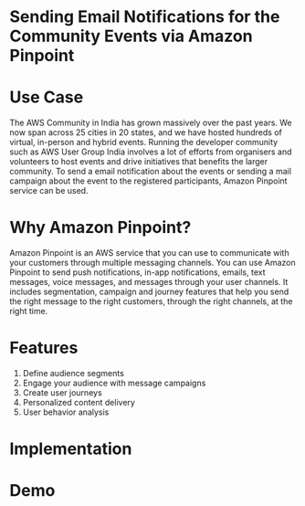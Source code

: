 # Sending Email Notifications for the Community Events via Amazon Pinpoint

# Use Case

The AWS Community in India has grown massively over the past years. We now span across 25 cities in 20 states, and we have hosted hundreds of virtual, in-person and hybrid events. Running the developer community such as AWS User Group India involves a lot of efforts from organisers and volunteers to host events and drive initiatives that benefits the larger community. To send a email notification about the events or sending a mail campaign about the event to the registered participants, Amazon Pinpoint service can be used. 

# Why Amazon Pinpoint?

Amazon Pinpoint is an AWS service that you can use to communicate with your customers through multiple messaging channels. You can use Amazon Pinpoint to send push notifications, in-app notifications, emails, text messages, voice messages, and messages through your user channels. It includes segmentation, campaign and journey features that help you send the right message to the right customers, through the right channels, at the right time.

# Features

1. Define audience segments
1. Engage your audience with message campaigns
1. Create user journeys
1. Personalized content delivery
1. User behavior analysis


# Implementation


# Demo

